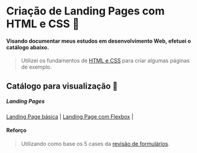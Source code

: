 # Criação de Landing Pages com HTML e CSS 📖


#### Visando documentar meus estudos em desenvolvimento Web, efetuei o catálogo abaixo.

> Utilizei os fundamentos de [HTML e CSS](https://github.com/targino-dev/html-css-fundamentos) para criar algumas páginas de exemplo.


## Catálogo para visualização 🔖

##### Landing Pages

[Landing Page básica](https://github.com/targino-dev/html-css-fundamentos/tree/main/html-basico-formulario) |
[Landing Page com Flexbox](https://github.com/targino-dev/html-css-fundamentos/tree/main/html-css-basico-tabela-estilizada) |


#### Reforço
> Utilizando como base os 5 cases da [revisão de formulários](https://github.com/targino-dev/html-css-fundamentos/tree/main/html-css-revisao/formularios).


